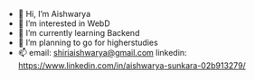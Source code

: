 - 👋 Hi, I’m Aishwarya
- 👀 I’m interested in WebD
- 🌱 I’m currently learning Backend
- 💞️ I’m planning to go for higherstudies
- 📫 email: shiriaishwarya@gmail.com linkedin: https://www.linkedin.com/in/aishwarya-sunkara-02b913279/

<!---
Aishwarya-2k3 is a ✨ special ✨ repository because its `README.md` (this file) appears on your GitHub profile.
You can click the Preview link to take a look at your changes.
--->
